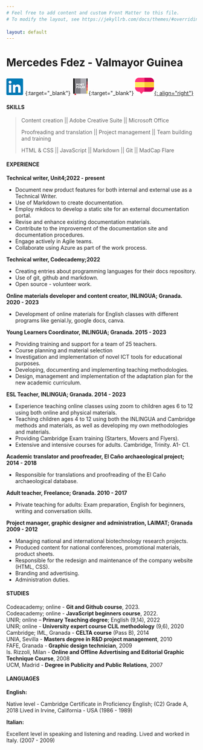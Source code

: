 ```yaml
---
# Feel free to add content and custom Front Matter to this file.
# To modify the layout, see https://jekyllrb.com/docs/themes/#overriding-theme-defaults

layout: default
---
```

# Mercedes Fdez - Valmayor Guinea  

[![LinkedinLOGO](./assets/img/LinkedinIMG.png)](http://www.linkedin.com/in/mercedes-fdz-valmayor-guinea-00068a1a3){:target="_blank"} [![PortfolioLOGO](./assets/img/portfolio.png)](https://m3rf3r.github.io/Portfolio/){:target="_blank"} [![SpanishLOGO](./assets/img/spanish.png){: align="right"}](spanish-cv)

#### SKILLS 

> Content creation || Adobe Creative Suite || Microsoft Office
>  
> Proofreading and translation || Project management || Team building and training 
> 
> HTML & CSS || JavaScript || Markdown || Git || MadCap Flare

#### EXPERIENCE 

**Technical writer, Unit4;2022 - present** 

-   Document new product features for both internal and external use as a Technical Writer.
-   Use of Markdown to create documentation.
-   Employ mkdocs to develop a static site for an external documentation portal.
-   Revise and enhance existing documentation materials.
-   Contribute to the improvement of the documentation site and documentation procedures.
-   Engage actively in Agile teams.
-   Collaborate using Azure as part of the work process.

**Technical writer, Codecademy;2022** 

- Creating entries about programming languages for their docs repository.
- Use of git, github and markdown.
- Open source - volunteer work.

**Online materials developer and content creator, INLINGUA; Granada. 2020 - 2023** 

- Development of online materials for English classes with different programs like genial.ly, google docs, canva. 

**Young Learners Coordinator, INLINGUA; Granada. 2015 - 2023** 

- Providing training and support for a team of 25 teachers.
- Course planning and material selection
- Investigation and implementation of novel ICT tools for educational purposes.
- Developing, documenting and implementing teaching methodologies.
- Design, management and implementation of the adaptation plan for the new academic curriculum. 

**ESL Teacher, INLINGUA; Granada. 2014 - 2023** 

- Experience teaching online classes using zoom to children ages 6 to 12 using both online and physical materials. 
- Teaching children ages 4 to 12 using both the INLINGUA and Cambridge methods and materials, as well as developing my own methodologies and materials. 
- Providing Cambridge Exam training (Starters, Movers and Flyers).
- Extensive and intensive courses for adults. Cambridge, Trinity. A1- C1. 

**Academic translator and proofreader, El Caño archaeological project; 2014 - 2018** 

- Responsible for translations and proofreading of the El Caño archaeological database. 

**Adult teacher, Freelance; Granada. 2010 - 2017** 

- Private teaching for adults: Exam preparation, English for beginners, writing and conversation skills. 

**Project manager, graphic designer and administration, LAIMAT; Granada 2009 - 2012** 

- Managing national and international biotechnology research projects.
- Produced content for national conferences, promotional materials, product sheets. 
- Responsible for the redesign and maintenance of the company website (HTML, CSS). 
- Branding and advertising.
- Administration duties. 

#### STUDIES 

Codeacademy; online - **Git and Github course**, 2023. <br>
Codeacademy; online - **JavaScript beginners course**, 2022. <br>
UNIR; online – **Primary Teaching degree**; English (9,14), 2022 <br>
UNIR; online - **University expert course CLIL methodology** (9,6), 2020 <br>
Cambridge; IML, Granada - **CELTA course** (Pass B), 2014 <br>
UNIA, Sevilla - **Masters degree in R&D project management**, 2010 <br>
FAFE, Granada - **Graphic design technician**, 2009 <br>
Is. Rizzoli, Milan - **Online and Offline Advertising and Editorial Graphic Technique Course**, 2008 <br>
UCM, Madrid - **Degree in Publicity and Public Relations**, 2007 <br>

#### LANGUAGES 

**English:**

Native level - Cambridge Certificate in Proficiency English; (C2) Grade A, 2018 
Lived in Irvine, California - USA (1986 - 1989) 

**Italian:**

Excellent level in speaking and listening and reading. Lived and worked in Italy. (2007 - 2009) 
   

 


